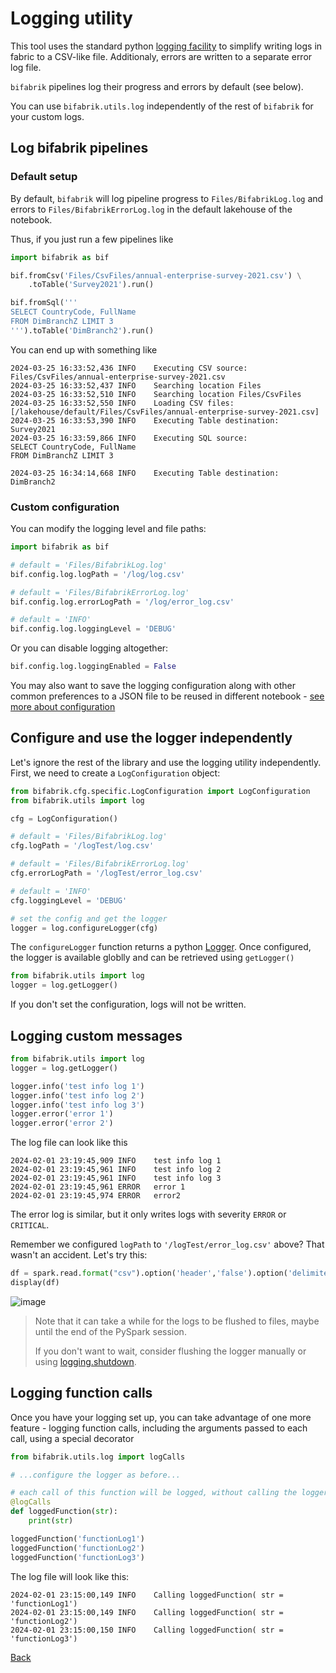 # Logging utility

This tool uses the standard python [logging facility](https://docs.python.org/3/library/logging.html) to simplify writing logs in fabric to a CSV-like file. Additionaly, errors are written to a separate error log file. 

`bifabrik` pipelines log their progress and errors by default (see below).

You can use `bifabrik.utils.log` independently of the rest of `bifabrik` for your custom logs.

## Log bifabrik pipelines

### Default setup

By default, `bifabrik` will log pipeline progress to `Files/BifabrikLog.log`  and errors to `Files/BifabrikErrorLog.log` in the default lakehouse of the notebook.

Thus, if you just run a few pipelines like
```python
import bifabrik as bif

bif.fromCsv('Files/CsvFiles/annual-enterprise-survey-2021.csv') \
    .toTable('Survey2021').run()

bif.fromSql('''
SELECT CountryCode, FullName
FROM DimBranchZ LIMIT 3
''').toTable('DimBranch2').run()
```

You can end up with something like
```
2024-03-25 16:33:52,436	INFO	Executing CSV source: Files/CsvFiles/annual-enterprise-survey-2021.csv
2024-03-25 16:33:52,437	INFO	Searching location Files
2024-03-25 16:33:52,510	INFO	Searching location Files/CsvFiles
2024-03-25 16:33:52,550	INFO	Loading CSV files: [/lakehouse/default/Files/CsvFiles/annual-enterprise-survey-2021.csv]
2024-03-25 16:33:53,390	INFO	Executing Table destination: Survey2021
2024-03-25 16:33:59,866	INFO	Executing SQL source: 
SELECT CountryCode, FullName
FROM DimBranchZ LIMIT 3

2024-03-25 16:34:14,668	INFO	Executing Table destination: DimBranch2
```

### Custom configuration

You can modify the logging level and file paths:

```python
import bifabrik as bif

# default = 'Files/BifabrikLog.log'
bif.config.log.logPath = '/log/log.csv'

# default = 'Files/BifabrikErrorLog.log'
bif.config.log.errorLogPath = '/log/error_log.csv'

# default = 'INFO'
bif.config.log.loggingLevel = 'DEBUG'
```

Or you can disable logging altogether:

```python
bif.config.log.loggingEnabled = False
```

You may also want to save the logging configuration along with other common preferences to a  JSON file to be reused in different notebook - [see more about configuration](configuration.md)

## Configure and use the logger independently

Let's ignore the rest of the library and use the logging utility independently. First, we need to create a `LogConfiguration` object:

```python
from bifabrik.cfg.specific.LogConfiguration import LogConfiguration
from bifabrik.utils import log

cfg = LogConfiguration()

# default = 'Files/BifabrikLog.log'
cfg.logPath = '/logTest/log.csv'

# default = 'Files/BifabrikErrorLog.log'
cfg.errorLogPath = '/logTest/error_log.csv'

# default = 'INFO'
cfg.loggingLevel = 'DEBUG'

# set the config and get the logger
logger = log.configureLogger(cfg)
```

The `configureLogger` function returns a python [Logger](https://docs.python.org/3/library/logging.html#logging.Logger). Once configured, the logger is available globlly and can be retrieved using `getLogger()`

```python
from bifabrik.utils import log
logger = log.getLogger()
```

If you don't set the configuration, logs will not be written.

## Logging custom messages

```python
from bifabrik.utils import log
logger = log.getLogger()

logger.info('test info log 1')
logger.info('test info log 2')
logger.info('test info log 3')
logger.error('error 1')
logger.error('error 2')
```
The log file can look like this

```
2024-02-01 23:19:45,909	INFO	test info log 1
2024-02-01 23:19:45,961	INFO	test info log 2
2024-02-01 23:19:45,961	INFO	test info log 3
2024-02-01 23:19:45,961	ERROR	error 1
2024-02-01 23:19:45,974	ERROR	error2
```

The error log is similar, but it only writes logs with severity `ERROR` or `CRITICAL`.

Remember we configured `logPath` to `'/logTest/error_log.csv'` above? That wasn't an accident. Let's try this:

```python
df = spark.read.format("csv").option('header','false').option('delimiter', '\t').load('Files/logTest/log.csv')
display(df)
```

![image](https://github.com/rjankovic/bifabrik/assets/2221666/23359ce9-5922-466d-bd86-9cd493c6e816)

> Note that it can take a while for the logs to be flushed to files, maybe until the end of the PySpark session.
> 
> If you don't want to wait, consider flushing the logger manually or using [logging.shutdown](https://docs.python.org/3/library/logging.html#logging.shutdown).

## Logging function calls

Once you have your logging set up, you can take advantage of one more feature - logging function calls, including the arguments passed to each call, using a special decorator

```python
from bifabrik.utils.log import logCalls

# ...configure the logger as before...

# each call of this function will be logged, without calling the logger directly
@logCalls
def loggedFunction(str):
    print(str)

loggedFunction('functionLog1')
loggedFunction('functionLog2')
loggedFunction('functionLog3')
```

The log file will look like this:

```
2024-02-01 23:15:00,149	INFO	Calling loggedFunction(	str = 'functionLog1')
2024-02-01 23:15:00,149	INFO	Calling loggedFunction(	str = 'functionLog2')
2024-02-01 23:15:00,150	INFO	Calling loggedFunction(	str = 'functionLog3')
```


[Back](../index.md)
